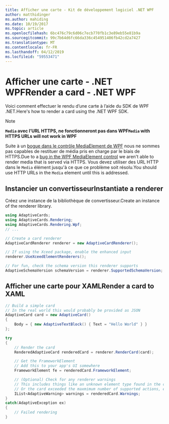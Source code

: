 ```yaml
---
title: Afficher une carte - Kit de développement logiciel .NET WPF
author: matthidinger
ms.author: mahiding
ms.date: 10/19/2017
ms.topic: article
ms.openlocfilehash: 6bc476c79c6d06c7ecb770fb1c3e89eb55e81b9a
ms.sourcegitcommit: 99c7b64d6fc66da336c454951406fb42cd2a7427
ms.translationtype: MT
ms.contentlocale: fr-FR
ms.lasthandoff: 04/12/2019
ms.locfileid: "59553471"
---
```

# <a name="render-a-card---net-wpf"></a><span data-ttu-id="7b783-102">Afficher une carte - .NET WPF</span><span class="sxs-lookup"><span data-stu-id="7b783-102">Render a card - .NET WPF</span></span>

<span data-ttu-id="7b783-103">Voici comment effectuer le rendu d’une carte à l’aide du SDK de WPF .NET.</span><span class="sxs-lookup"><span data-stu-id="7b783-103">Here's how to render a card using the .NET WPF SDK.</span></span>

> [!NOTE]
> <span data-ttu-id="7b783-104">**`Media` avec l’URL HTTPS, ne fonctionneront pas dans WPF**</span><span class="sxs-lookup"><span data-stu-id="7b783-104">**`Media` with HTTPS URLs will not work in WPF**</span></span>
> 
> <span data-ttu-id="7b783-105">Suite à un [bogue dans le contrôle MediaElement de WPF](https://stackoverflow.com/questions/30702505/playing-media-from-https-site-in-media-element-throwing-null-reference-exception) nous ne sommes pas capables de restituer de média pris en charge par le biais de HTTPS.</span><span class="sxs-lookup"><span data-stu-id="7b783-105">Due to a [bug in the WPF MediaElement control](https://stackoverflow.com/questions/30702505/playing-media-from-https-site-in-media-element-throwing-null-reference-exception) we aren't able to render media that is served via HTTPS.</span></span> <span data-ttu-id="7b783-106">Vous devez utiliser des URL HTTP dans le `Media` élément jusqu'à ce que ce problème soit résolu.</span><span class="sxs-lookup"><span data-stu-id="7b783-106">You should use HTTP URLs in the `Media` element until this is addressed.</span></span>  

## <a name="instantiate-a-renderer"></a><span data-ttu-id="7b783-107">Instancier un convertisseur</span><span class="sxs-lookup"><span data-stu-id="7b783-107">Instantiate a renderer</span></span>

<span data-ttu-id="7b783-108">Créez une instance de la bibliothèque de convertisseur.</span><span class="sxs-lookup"><span data-stu-id="7b783-108">Create an instance of the renderer library.</span></span> 

```csharp
using AdaptiveCards;
using AdaptiveCards.Rendering;
using AdaptiveCards.Rendering.Wpf;
// ...

// Create a card renderer
AdaptiveCardRenderer renderer = new AdaptiveCardRenderer();

// If using the Xceed package, enable the enhanced input
renderer.UseXceedElementRenderers();

// For fun, check the schema version this renderer supports
AdaptiveSchemaVersion schemaVersion = renderer.SupportedSchemaVersion;
```

## <a name="render-a-card-to-xaml"></a><span data-ttu-id="7b783-109">Afficher une carte pour XAML</span><span class="sxs-lookup"><span data-stu-id="7b783-109">Render a card to XAML</span></span>

```csharp
// Build a simple card
// In the real world this would probably be provided as JSON
AdaptiveCard card = new AdaptiveCard()
{
    Body = { new AdaptiveTextBlock() { Text = "Hello World" } }
};

try
{
    // Render the card
    RenderedAdaptiveCard renderedCard = renderer.RenderCard(card);

    // Get the FrameworkElement
    // Add this to your app's UI somewhere
    FrameworkElement fe = renderedCard.FrameworkElement;

    // (Optional) Check for any renderer warnings
    // This includes things like an unknown element type found in the card
    // Or the card exceeded the maxmimum number of supported actions, etc
    IList<AdaptiveWarning> warnings = renderedCard.Warnings;
}
catch(AdaptiveException ex)
{
    // Failed rendering
}
```

